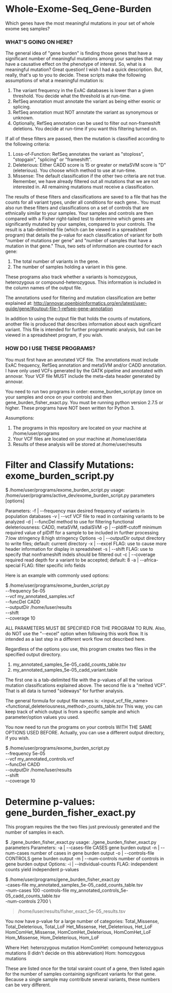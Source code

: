 # Whole-Exome-Seq_Gene-Burden
Which genes have the most meaningful mutations in your set of whole exome seq samples?

### WHAT'S GOING ON HERE?
The general idea of "gene burden" is finding those genes that have a significant number of meaningful mutations among your samples that may have a causative effect on the phenotype of interest. So, what is a meaningful mutation? Great question! I wish I had a quick description. But, really, that's up to you to decide. These scripts make the following assumptions of what a meaningful mutation is:
1) The variant frequency in the ExAC databases is lower than a given threshold. You decide what the threshold is at run-time.
2) RefSeq annotation must annotate the variant as being either exonic or splicing.
3) RefSeq annotation must NOT annotate the variant as synonymous or unknown.
4) Optionally, RefSeq annotation can be used to filter out non-frameshift deletions. You decide at run-time if you want this filtering turned on.

If all of these filters are passed, then the mutation is classified according to the following criteria:
1) Loss-of-Function: RefSeq annotates the variant as "stoploss", "stopgain", "splicing" or "frameshift".
2) Deleterious: Either CADD score is 15 or greater or metaSVM score is "D"(eleterious). You choose which method to use at run-time.
3) Missense: The default classification if the other two criteria are not true. Remember, we have already filtered out all mutations that we are not interested in. All remaining mutations must receive a classification.

The results of these filters and classifications are saved to a file that has the counts for all variant types, under all conditions for each gene.. You must also run these filters and classifications on a set of controls that are ethnically similar to your samples. Your samples and controls are then compared with a Fisher right-tailed test to determine which genes are significantly mutated by your samples, compared to your controls. The result is a tab-delimited file (which can be viewed in a spreadsheet program) that details the p-value for each classification of variant for both  "number of mutations per gene" and "number of samples that have a mutation in that gene." Thus, two sets of information are counted for each gene:
1) The total number of variants in the gene.
2) The number of samples holding a variant in this gene.

These programs also track whether a variants is homozygous, heterozygous or compound-heterozygous. This information is included in the column names of the output file.

The annotations used for filtering and mutation classification are better explained at: http://annovar.openbioinformatics.org/en/latest/user-guide/gene/#output-file-1-refseq-gene-annotation

In addition to using the output file that holds the counts of mutations, another file is produced that describes information about each significant variant. This file is intended for further programmatic analysis, but can be viewed in a spreadsheet program, if you wish.


### HOW DO I USE THESE PROGRAMS?
You must first have an annotated VCF file. The annotations must include ExAC frequency, RefSeq annotation and metaSVM and/or CADD annotation. I have only used VCFs generated by the GATK pipeline and annotated with annovar. Your VCF file MUST include the meta-data header generated by annovar.

You need to run two programs in order: exome_burden_script.py (once on your samples and once on your controls) and then gene_burden_fisher_exact.py.
You must be running python version 2.7.5 or higher. These programs have NOT been written for Python 3.

Assumptions:
1) The programs in this repository are located on your machine at /home/user/programs
2) Your VCF files are located on your machine at /home/user/data
3) Results of these analysis will be stored at /home/user/results

# Filter and Classify Mutations: exome_burden_script.py
$ /home/user/programs/exome_burden_script.py
usage: /home/user/programs/active_dev/exome_burden_script.py parameters [options]

Parameters:
        -f | --frequency        max desired frequency of variants in population databases
        -v | --vcf              VCF file to read in containing variants to be analyzed
        -d | --funcDel          method to use for filtering functional deleteriousness: CADD, metaSVM, radialSVM
        -p | --pldiff-cutoff    minimum required value of plDiff for a sample to be included in further processing
                 7:low stringency 8:high stringency
Options
        -o | --outputDir        output directory to write files; default: current directory
        -x | --excel            FLAG: use to cause more header information for display in spreadsheet
        -s | --shift            FLAG: use to specify that nonframeshift indels should be filtered out
        -c | --coverage         required read depth for a variant to be accepted; default: 8
        -a | --africa-special   FLAG: filter specific info fields

Here is an example with commonly used options:

$ /home/user/programs/exome_burden_script.py \
 --frequency 5e-05 \
 --vcf my_annotated_samples.vcf \
 --funcDel CADD \
 --outputDir /home/luser/results \
 --shift \
 --coverage 10

ALL PARAMETERS MUST BE SPECIFIED FOR THE PROGRAM TO RUN. Also, do NOT use the "--excel" option when following this work flow. It is intended as a last step in a different work flow not described here.

Regardless of the options you use, this program creates two files in the specified output directory.
1) my_annotated_samples_5e-05_cadd_counts_table.tsv
2) my_annotated_samples_5e-05_cadd_variant.table

The first one is a tab-delimited file with the p-values of all the various mutation classifications explained above. The second file is a "melted VCF". That is all data is turned "sideways" for further analysis.

The general formula for output file names is:
<input_vcf_file_name>_<frequency>_<functional_deleteriousness_method>_counts_table.tsv
This way, you can keep track of which output is from a specific sample and which parameter/option values you used.

You now need to run the programs on your controls WITH THE SAME OPTIONS USED BEFORE. Actually, you can use a different output directory, if you wish.

$ /home/user/programs/exome_burden_script.py \
 --frequency 5e-05 \
 --vcf my_annotated_controls.vcf \
 --funcDel CADD \
 --outputDir /home/luser/results \
 --shift \
 --coverage 10

# Determine p-values: gene_burden_fisher_exact.py
This program requires the the two files just previously generated and the number of samples in each.

$ ./gene_burden_fisher_exact.py
usage: ./gene_burden_fisher_exact.py parameters
Parameters:
        -a | --cases-file       CASES gene burden output
        -n | --num-cases        number of cases in gene burden output
        -o | --controls-file    CONTROLS gene burden output
        -m | --num-controls     number of controls in gene burden output
Options:
        -i | --individual-counts         FLAG: independent counts yield independent p-values

$ /home/user/programs/gene_burden_fisher_exact.py \
 -cases-file my_annotated_samples_5e-05_cadd_counts_table.tsv \
 -num-cases 100
 -controls-file my_annotated_controls_5e-05_cadd_counts_table.tsv \
 -num-controls 2700 \
 > /home/luser/results/fisher_exact_5e-05_results.tsv
 
You now have p-value for a large number of categories:
Total_Missense,     Total_Deleterious,     Total_LoF
Het_Missense,       Het_Deleterious,       Het_LoF
HomComHet_Missense, HomComHet_Deleterious, HomComHet_LoF
Hom_Missense,       Hom_Deleterious,       Hom_LoF

Where
Het: heterozygous mutation
HomComHet: compound heterozygous mutations (I didn't decide on this abbreviation)
Hom: homozygous mutations

These are listed once for the total varaint count of a gene, then listed again for the number of samples containing significant variants for that gene. Because a single sample may contribute several variants, these numbers can be very different.
